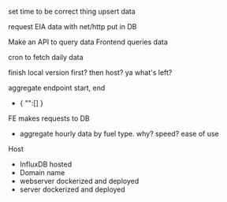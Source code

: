 set time to be correct thing
upsert data

request EIA data with net/http
put in DB

Make an API to query data
Frontend queries data

cron to fetch daily data

finish local version first? 
then host?
ya
what's left?

aggregate endpoint
start, end
- {
    "<FuelType>":[]
  }


FE makes requests to DB
- aggregate hourly data by fuel type. why? speed? ease of use

Host
- InfluxDB hosted
- Domain name
- webserver dockerized and deployed 
- server dockerized and deployed